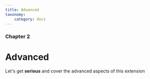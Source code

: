 ```yaml
---
title: Advanced
taxonomy:
    category: docs
---
```


### Chapter 2

# Advanced

Let's get **serious** and cover the advanced aspects of this extension
